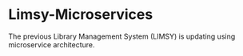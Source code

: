 # Limsy-Microservices
The previous Library Management System (LIMSY) is updating using microservice architecture.

